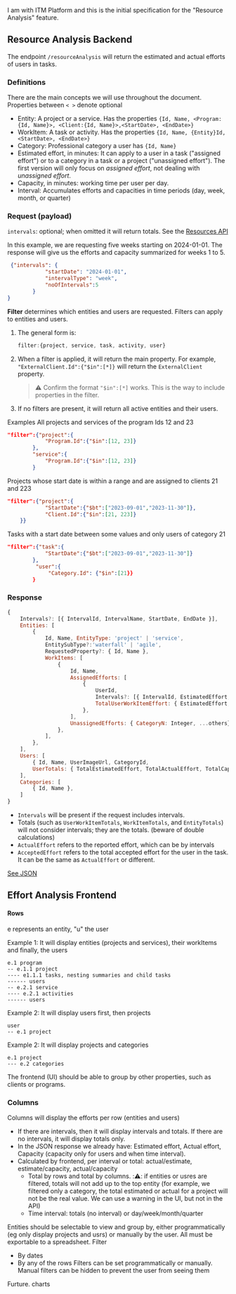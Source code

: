 I am with ITM Platform and this is the initial specification for the "Resource Analysis" feature. 



## Resource Analysis Backend
The endpoint `/resourceAnalysis` will return the estimated and actual efforts of users in tasks.
### Definitions
There are the main concepts we will use throughout the document.
Properties between `< >` denote optional
- Entity: A project or a service. Has the properties `{Id, Name, <Program:{Id, Name}>, <Client:{Id, Name}>,<StartDate>, <EndDate>}`
- WorkItem: A task or activity. Has the properties `{Id, Name, {Entity}Id, <StartDate>, <EndDate>}`
- Category: Professional category a user has `{Id, Name}`
- Estimated effort, in minutes: It can apply to a user in a task ("assigned effort") or to a category in a task or a project ("unassigned effort"). The first version will only focus on *assigned effort*, not dealing with *unassigned effort*.
- Capacity, in minutes: working time per user per day. 
- Interval: Accumulates efforts and capacities in time periods (day, week, month, or quarter)
### Request (payload)
 `intervals`:  optional; when omitted it will return totals. See the [Resources API](https://developers.itmplatform.com/documentation/#resource-capacity-get-resource-capacity-get)
 
In this example, we are requesting five weeks starting on 2024-01-01. The response will give us the efforts and capacity summarized for weeks 1 to 5.
```json
 {"intervals": {
            "startDate": "2024-01-01",
            "intervalType": "week",
            "noOfIntervals":5
        }
}
```

**Filter** determines which entities and users are requested. Filters can apply to entities and users. 

1. The general form is:
    ```js
    filter:{project, service, task, activity, user}
    ```
1. When a filter is applied, it will return the main property. For example, `"ExternalClient.Id":{"$in":[*]}`  will return the `ExternalClient` property.
    > ⚠️ Confirm the format `"$in":[*]` works. This is the way to include properties in the filter.
1. If no filters are present, it will return all active entities and their users.


Examples
All projects and services of the program Ids 12 and 23
```json
"filter":{"project":{
			"Program.Id":{"$in":[12, 23]}
		},
		"service":{
			"Program.Id":{"$in":[12, 23]}
		}
```

Projects whose start date is within a range and are assigned to clients 21 and 223
```json
"filter":{"project":{
			"StartDate":{"$bt":["2023-09-01","2023-11-30"]},
			"Client.Id":{"$in":[21, 223]}
	}}
```

Tasks with a start date between some values and only users of category 21
```json
"filter":{"task":{
			"StartDate":{"$bt":["2023-09-01","2023-11-30"]}
		},
		 "user":{
			 "Category.Id": {"$in":[21}}
		}
```
### Response
```js
{
    Intervals?: [{ IntervalId, IntervalName, StartDate, EndDate }],
    Entities: [
        {
            Id, Name, EntityType: 'project' | 'service', 
            EntitySubType?:'waterfall' | 'agile',
            RequestedProperty?: { Id, Name },
            WorkItems: [
                {
                    Id, Name,
                    AssignedEfforts: [
                        {
                            UserId,
                            Intervals?: [{ IntervalId, EstimatedEffort, ActualEffort, Capacity }],
                            TotalUserWorkItemEffort: { EstimatedEffort, AcceptedEffort }
                        },
                    ],
                    UnassignedEfforts: { CategoryN: Integer, ...others},
                },
            ],
        },
    ],
    Users: [
        { Id, Name, UserImageUrl, CategoryId,
        UserTotals: { TotalEstimatedEffort, TotalActualEffort, TotalCapacity } },
    ],
    Categories: [
        { Id, Name },
    ]
}
```
- `Intervals` will be present if the request includes intervals. 
- Totals (such as `UserWorkItemTotals`, `WorkItemTotals`, and `EntityTotals`) will not consider intervals; they are the totals. (beware of double calculations)
- `ActualEffort` refers to the reported effort, which can be by intervals
- `AcceptedEffort` refers to the total accepted effort for the user in the task. It can be the same as `ActualEffort` or different.

[See JSON](./responseResourceAnalysis.json)

## Effort Analysis Frontend
#### Rows
e  represents an entity, "u" the user

Example 1: It will display entities (projects and services), their workItems and finally, the users
``` user at the end, grouped by pro
e.1 program
-- e.1.1 project
---- e1.1.1 tasks, nesting summaries and child tasks
------ users
-- e.2.1 service
---- e.2.1 activities
------ users
```

Example 2: It will display users first, then projects

```user at the beginning and only project
user
-- e.1 project
```

Example 2: It will display projects and categories
```only projects and categories
e.1 project
--- e.2 categories
```

The frontend (UI) should be able to group by other properties, such as clients or programs.
### Columns
Columns will display the efforts per row (entities and users)
- If there are intervals, then it will display intervals and totals. If there are no intervals, it will display totals only.
- In the JSON response we already have: Estimated effort, Actual effort, Capacity (capacity only for users and when time interval). 
- Calculated by frontend, per interval or total: actual/estimate, estimate/capacity, actual/capacity
	- Total by rows and total by columns. ::warning:: if entities or usres are filtered, totals will not add up to the top entity (for example, we filtered only a category, the total estimated or actual for a project will not be the real value. We can use a warning in the UI, but not in the API)
	- Time interval: totals (no interval) or day/week/month/quarter



Entities should be selectable to view and group by, either programmatically (eg only display projects and usrs) or manually by the user. 
All must be exportable to a spreadsheet.
Filter
- By dates
- By any of the rows
Filters can be set programmatically or manually. Manual filters can be hidden to prevent the user from seeing them

Furture. charts
